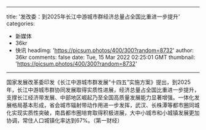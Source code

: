 
---
title: '发改委：到2025年长江中游城市群经济总量占全国比重进一步提升'
categories: 
 - 新媒体
 - 36kr
 - 快讯
headimg: 'https://picsum.photos/400/300?random=8732'
author: 36kr
comments: false
date: Tue, 15 Mar 2022 02:25:01 GMT
thumbnail: 'https://picsum.photos/400/300?random=8732'
---

<div>   
国家发展改革委印发《长江中游城市群发展“十四五”实施方案》提出，到2025年，长江中游城市群协同发展取得实质性进展，经济总量占全国比重进一步提升，支撑长江经济带发展、中部地区崛起乃至全国高质量发展能力显著增强。一体化发展格局基本形成，省会城市辐射带动作用进一步发挥，武汉、长株潭等都市圈同城化实现实质性突破，南昌都市圈培育取得积极进展，大中小城市和小城镇发展更加协调，常住人口城镇化率达到67%。（第一财经）  
</div>
            